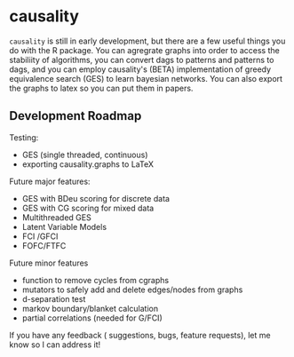 # causality

`causality` is still in early development, but there are a few useful things you do with the R package.
You can agregrate graphs into order to access the stabiliity of algorithms, you
can convert dags to patterns and patterns to dags, and you can employ
causality's (BETA) implementation of greedy equivalence search (GES) to learn
bayesian networks. You can also export the graphs to latex so you can put them in papers.

## Development Roadmap

Testing:
- GES (single threaded, continuous)
- exporting causality.graphs to LaTeX

Future major features:
- GES with BDeu scoring for discrete data
- GES with CG scoring for mixed data
- Multithreaded GES
- Latent Variable Models
- FCI /GFCI
- FOFC/FTFC

Future minor features
- function to remove cycles from cgraphs
- mutators to safely add and delete edges/nodes from graphs
- d-separation test
- markov boundary/blanket calculation
- partial correlations (needed for G/FCI)

If you have any feedback ( suggestions, bugs, feature requests), let me know so I can address it!
